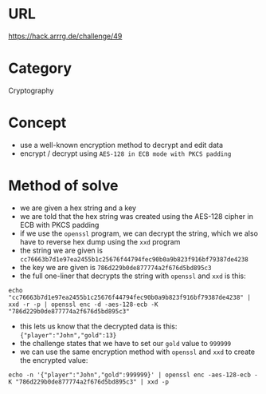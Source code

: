 # URL
https://hack.arrrg.de/challenge/49
# Category
Cryptography
# Concept
* use a well-known encryption method to decrypt and edit data
* encrypt / decrypt using `AES-128 in ECB mode with PKCS padding`
# Method of solve
* we are given a hex string and a key
* we are told that the hex string was created using the AES-128 cipher in ECB with PKCS padding
* if we use the `openssl` program, we can decrypt the string, which we also have to reverse hex dump using the `xxd` program
* the string we are given is `cc76663b7d1e97ea2455b1c25676f44794fec90b0a9b823f916bf79387de4238`
* the key we are given is `786d229b0de877774a2f676d5bd895c3`
* the full one-liner that decrypts the string with `openssl` and `xxd` is this:
```
echo "cc76663b7d1e97ea2455b1c25676f44794fec90b0a9b823f916bf79387de4238" | xxd -r -p | openssl enc -d -aes-128-ecb -K "786d229b0de877774a2f676d5bd895c3"
```
* this lets us know that the decrypted data is this: `{"player":"John","gold":13}`
* the challenge states that we have to set our `gold` value to `999999`
* we can use the same encryption method with `openssl` and `xxd` to create the encrypted value:
```
echo -n '{"player":"John","gold":999999}' | openssl enc -aes-128-ecb -K "786d229b0de877774a2f676d5bd895c3" | xxd -p
```
